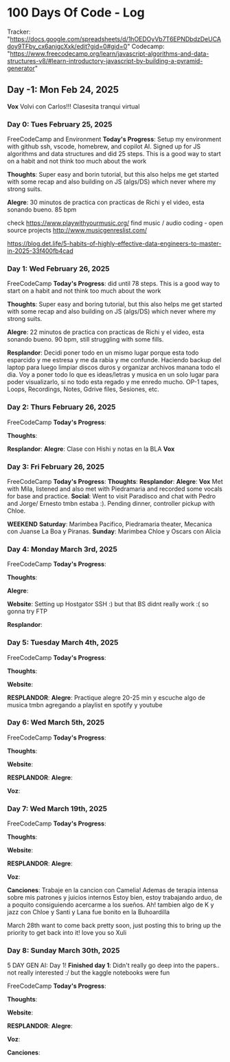 # 100 Days Of Code - Log
Tracker:
"https://docs.google.com/spreadsheets/d/1hOEDOyVb7T6EPNDbdzDeUCAdoy9TFby_cx6anjgcXxk/edit?gid=0#gid=0"
Codecamp:
"https://www.freecodecamp.org/learn/javascript-algorithms-and-data-structures-v8/#learn-introductory-javascript-by-building-a-pyramid-generator"

## Day -1: Mon Feb 24, 2025
**Vox** Volvi con Carlos!!! Clasesita tranqui virtual


### Day 0: Tues February 25, 2025

FreeCodeCamp and Environment
**Today's Progress**: Setup my environment with github ssh, vscode, homebrew, and copilot AI. Signed up for JS algorithms and data structures and did 25 steps. This is a good way to start on a habit and not think too much about the work

**Thoughts**: Super easy and borin tutorial, but this also helps me get started with some recap and also building on JS (algs/DS) which never where my strong suits.

**Alegre**: 30 minutos de practica con practicas de Richi y el video, esta sonando bueno. 85 bpm


check 
https://www.playwithyourmusic.org/
find music / audio coding - open source projects
http://www.musicgenreslist.com/

https://blog.det.life/5-habits-of-highly-effective-data-engineers-to-master-in-2025-33f400fb4cad


### Day 1: Wed February 26, 2025

FreeCodeCamp 
**Today's Progress**: did until 78 steps. This is a good way to start on a habit and not think too much about the work

**Thoughts**: Super easy and boring tutorial, but this also helps me get started with some recap and also building on JS (algs/DS) which never where my strong suits.

**Alegre**: 22 minutos de practica con practicas de Richi y el video, esta sonando bueno. 90 bpm, still struggling with some fills.

**Resplandor**:
Decidi poner todo en un mismo lugar porque esta todo esparcido y me estresa y me da rabia y me confunde.
Haciendo backup del laptop para luego limpiar discos duros y organizar archivos manana todo el dia.
Voy a poner todo lo que es ideas/letras y musica en un solo lugar para poder visualizarlo, si no todo esta regado y me enredo mucho.
OP-1 tapes, Loops, Recordings, Notes, Gdrive files, Sesiones, etc.


### Day 2: Thurs February 26, 2025

FreeCodeCamp 
**Today's Progress**: 

**Thoughts**: 

**Resplandor**:
**Alegre**: Clase con Hishi y notas en la BLA
**Vox**


### Day 3: Fri February 26, 2025

FreeCodeCamp 
**Today's Progress**: 
**Thoughts**: 
**Resplandor**: 
**Alegre**: 
**Vox** Met with Mila, listened and also met with Piedramaria and recorded some vocals for base and practice.
**Social**: Went to visit Paradisco and chat with Pedro and Jorge/ Ernesto tmbn estaba :). Pending dinner, controller pickup with Chloe.

**WEEKEND**
**Saturday**: Marimbea Pacifico, Piedramaria theater, Mecanica con Juanse La Boa y Piranas.
**Sunday**: Marimbea Chloe y Oscars con Alicia


### Day 4: Monday March 3rd, 2025

FreeCodeCamp 
**Today's Progress**:

**Thoughts**: 

**Alegre**: 

**Website**:
Setting up Hostgator SSH :) but that BS didnt really work :( so gonna try FTP

**Resplandor**:


### Day 5: Tuesday March 4th, 2025

FreeCodeCamp 
**Today's Progress**:

**Thoughts**: 

**Website**:

**RESPLANDOR**:
**Alegre**: 
Practique alegre 20-25 min y escuche algo de musica tmbn agregando a playlist en spotify y youtube


### Day 6: Wed March 5th, 2025

FreeCodeCamp 
**Today's Progress**:

**Thoughts**: 

**Website**:

**RESPLANDOR**:
**Alegre**: 

**Voz**: 


### Day 7: Wed March 19th, 2025

FreeCodeCamp 
**Today's Progress**:

**Thoughts**: 

**Website**:

**RESPLANDOR**:
**Alegre**: 

**Voz**: 

**Canciones**: Trabaje en la cancion con Camelia!
Ademas de terapia intensa sobre mis patrones y juicios internos
Estoy bien, estoy trabajando arduo, de a poquito consiguiendo acercarme a los sueños.
Ah! tambien algo de K y jazz con Chloe y Santi y Lana fue bonito en la Buhoardilla


March 28th
want to come back pretty soon, just posting this to bring up the priority to get back into it!
love you so Xuli

### Day 8: Sunday March 30th, 2025

5 DAY GEN AI: Day 1! 
**Finished day 1**:
Didn't really go deep into the papers.. not really interested :/ but the kaggle notebooks were fun

FreeCodeCamp 
**Today's Progress**:

**Thoughts**: 

**Website**:

**RESPLANDOR**:
**Alegre**: 

**Voz**: 

**Canciones**: 
